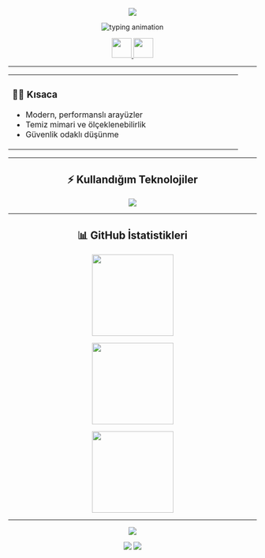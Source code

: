 <!-- Banner -->
<p align="center">
  <img src="[https://capsule-render.vercel.app/api?type=rect&color=0:0F2027,50:203A43,100:2C5364&height=120&text=Oğulcan%20Eğri&fontColor=E2E8F0&fontAlign=50&fontSize=48&desc=Web%20Front-End%20%26%20Siber%20Güvenlik&descAlign=50&descAlignY=75&descSize=16](https://photos.app.goo.gl/HxtwfMgMwVUQG5xW7)](https://photos.fife.usercontent.google.com/pw/AP1GczPiq85ecBu80nKFXg9_rCBc5nC8-jEiovM4KRafS_ardpPlnygn0ct8=w483-h641-s-no-gm?authuser=2)"/>
</p>

<!-- Typing -->
<p align="center">
  <img src="https://readme-typing-svg.demolab.com?font=JetBrains+Mono&pause=1000&center=true&vCenter=true&width=600&lines=Frontend+Geli%C5%9Ftirici;Siber+G%C3%BCvenlik+Merakl%C4%B1s%C4%B1;Temiz+kod%2C+h%C4%B1zl%C4%B1+aray%C3%BCz%2C+g%C3%BCvenli+uygulama" alt="typing animation" />
</p>

<!-- Sosyal -->
<p align="center">
  <a href="https://github.com/ogulcanegridev" target="_blank">
    <img src="https://skillicons.dev/icons?i=github" width="40" />
  </a>
  <a href="mailto:ogulcanegri0619@gmail.com" target="_blank">
    <img src="https://skillicons.dev/icons?i=gmail" width="40" />
  </a>
</p>

---

<!-- Hakkımda mini kart -->
<div align="center">
  <table>
    <tr>
      <td align="left" width="450">
        <h3>🧑‍💻 Kısaca</h3>
        <ul>
          <li>Modern, performanslı arayüzler</li>
          <li>Temiz mimari ve ölçeklenebilirlik</li>
          <li>Güvenlik odaklı düşünme</li>
        </ul>
      </td>
    </tr>
  </table>
</div>

---

<!-- Teknolojiler -->
<h2 align="center">⚡ Kullandığım Teknolojiler</h2>
<p align="center">
  <img src="https://skillicons.dev/icons?i=html,css,js,cs,linux,vscode&perline=6" />
</p>

---

<!-- İstatistikler -->
<h2 align="center">📊 GitHub İstatistikleri</h2>
<p align="center">
  <img src="https://github-readme-stats.vercel.app/api?username=ogulcanegridev&show_icons=true&theme=tokyonight&hide_border=true" height="165" />
</p>
<p align="center">
  <img src="https://github-readme-streak-stats.herokuapp.com?user=ogulcanegridev&theme=tokyonight&hide_border=true" height="165" />
</p>
<p align="center">
  <img src="https://github-readme-stats.vercel.app/api/top-langs/?username=ogulcanegridev&layout=compact&theme=tokyonight&hide_border=true" height="165" />
</p>

---

<!-- İnce neon ayırıcı -->
<p align="center">
  <img src="https://capsule-render.vercel.app/api?type=wave&color=0:0F2027,50:203A43,100:2C5364&height=80&section=footer"/>
</p>

<!-- Ziyaretçi / profil rozetleri -->
<p align="center">
  <img src="https://komarev.com/ghpvc/?username=ogulcanegridev&style=flat&label=Ziyaret&color=2C5364" />
  <a href="https://github.com/ogulcanegridev?tab=repositories">
    <img src="https://img.shields.io/badge/Projeler-Repo%20Listesi-2C5364?style=flat" />
  </a>
</p>

